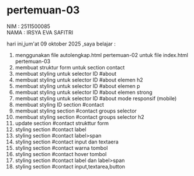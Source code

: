 # pertemuan-03

NIM : 2511500085<br>
NAMA : IRSYA EVA SAFITRI<br>

hari ini,jum'at 09 oktober 2025 ,saya belajar :
<ol>
<li>menggunakan file autolengkap.html pertemuan-02 untuk file index.html pertemuan-03</li>
<li>membuat struktur form untuk section contact</li>
<li>membuat styling untuk selector ID #about</li>
<li>membuat styling untuk selector ID #about elemen h2</li>
<li>membuat styling untuk selector ID #about elemen p</li>
<li>membuat styling untuk selector ID #about elemen strong</li>
<li>membuat styling untuk selector ID #about mode responsif (mobile)</li>
<li>membuat styling ID section #contact</li>
<li>membuat styling section #contact groups selector</li>
<li>membuat styling section #contact groups selector h2</li>
<li>update section #contact strukttur form</li>
<li>styling section #contact label</li>
<li>styling section #contact label>span</li>
<li>styling section #contact input dan textaera</li>
<li>styling section #contact warna tombol</li>
<li>styling section #contact hover tombol</li>
<li>styling section #contact label dan label>span</li>
<li>styling section #contact input,textarea,button</li>
</ol>